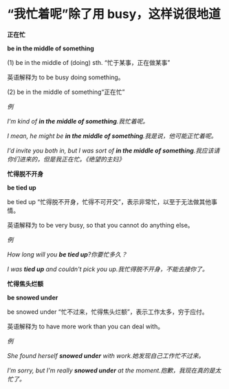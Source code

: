 # “我忙着呢”除了用 busy，这样说很地道

**正在忙**

**be in the middle of something**

(1) be in the middle of (doing) sth. “忙于某事，正在做某事”

英语解释为 to be busy doing something。

(2) be in the middle of something“正在忙”

_例_

_I'm kind of **in the middle of something**.我忙着呢。_

_I mean, he might be **in the middle of something**.我是说，他可能正忙着呢。_

_I'd invite you both in, but I was sort of **in the middle of something**.我应该请你们进来的，但是我正在忙。《绝望的主妇》_

**忙得脱不开身**

**be tied up**

be tied up “忙得脱不开身，忙得不可开交”，表示非常忙，以至于无法做其他事情。

英语解释为 to be very busy, so that you cannot do anything else。

_例_

_How long will you **be tied up**?你要忙多久？_

_I was **tied up** and couldn't pick you up.我忙得脱不开身，不能去接你了。_

**忙得焦头烂额**

**be snowed under**

be snowed under “忙不过来，忙得焦头烂额”，表示工作太多，穷于应付。

英语解释为 to have more work than you can deal with。

_例_

_She found herself **snowed under** with work.她发现自己工作忙不过来。_

_I'm sorry, but I'm really **snowed under** at the moment.抱歉，我现在真的是太忙了。_
